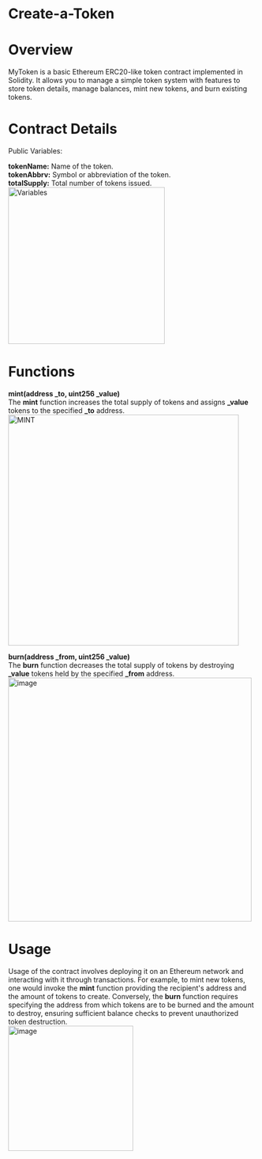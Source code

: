# Create-a-Token
# Overview
MyToken is a basic Ethereum ERC20-like token contract implemented in Solidity. It allows you to manage a simple token system with features to store token details, manage balances, mint new tokens, and burn existing tokens.

# Contract Details

Public Variables:

**tokenName:** Name of the token. <br />**tokenAbbrv:** Symbol or abbreviation of the token.<br /> **totalSupply:** Total number of tokens issued.<br />
<img width="317" alt="Variables" src="https://github.com/asuran1461928/Create-a-Token/assets/109903475/05f85707-55a6-400e-8e2e-319671b6f2fc">


# Functions
**mint(address _to, uint256 _value)** <br />
The **mint** function increases the total supply of tokens and assigns **_value** tokens to the specified **_to** address. <br />
<img width="467" alt="MINT" src="https://github.com/asuran1461928/Create-a-Token/assets/109903475/bace917f-bb07-41d1-946d-923164a14ed1">


**burn(address _from, uint256 _value)** <br />
The **burn** function decreases the total supply of tokens by destroying **_value** tokens held by the specified **_from** address.
<img width="493" alt="image" src="https://github.com/asuran1461928/Create-a-Token/assets/109903475/7d4b7bda-9ba9-4dc9-80b1-96d71eea4621">


# Usage
Usage of the contract involves deploying it on an Ethereum network and interacting with it through transactions. For example, to mint new tokens, one would invoke the **mint** function providing the recipient's address and the amount of tokens to create. Conversely, the **burn** function requires specifying the address from which tokens are to be burned and the amount to destroy, ensuring sufficient balance checks to prevent unauthorized token destruction.<br />
<img width="253" alt="image" src="https://github.com/asuran1461928/Create-a-Token/assets/109903475/7a796a7b-fe3f-4781-925b-9a9728da0b43">
